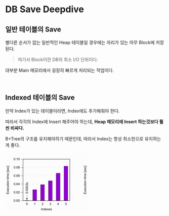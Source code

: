 # DB Save Deepdive

## 일반 테이블의 Save

별다른 순서가 없는 일반적인 Heap 테이블일 경우에는 자리가 있는 아무 Block에 저장된다.

> 여기서 Block이란 DB의 최소 I/O 단위이다.

대부분 Main 메모리에서 굉장히 빠르게 처리되는 작업이다.

<br>

## Indexed 테이블의 Save

만약 Index가 있는 테이블이라면, Index에도 추가해줘야 한다.

따라서 각각의 Index에 Insert 해주어야 하는데, **Heap 메모리에 Insert 하는것보다 훨씬 비싸다.**

B+Tree의 구조를 유지해야하기 때문인데, 따라서 Index는 항상 최소한으로 유지하는게 좋다.

![성능](./images/save_index.png)

